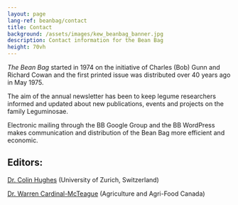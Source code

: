 ```yaml
---
layout: page
lang-ref: beanbag/contact
title: Contact
background: /assets/images/kew_beanbag_banner.jpg
description: Contact information for the Bean Bag
height: 70vh
---
```


*The Bean Bag* started in 1974 on the initiative of Charles (Bob) Gunn and Richard Cowan and the first printed issue was distributed over 40 years ago in May 1975.

The aim of the annual newsletter has been to keep legume researchers informed and updated about new publications, events and projects on the family Leguminosae.

Electronic mailing through the BB Google Group and the BB WordPress makes communication and distribution of the Bean Bag more efficient and economic.

## Editors:

[Dr. Colin Hughes](mailto:colin.hughes@systbot.uzh.ch) (University of Zurich, Switzerland)

[Dr. Warren Cardinal-McTeague](mailto:warren.cardinal-mcteague@canada.ca) (Agriculture and Agri-Food Canada)